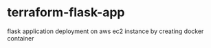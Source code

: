 # terraform-flask-app
flask application deployment on aws ec2 instance by creating docker container 
